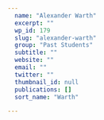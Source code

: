 ```yaml
---
  name: "Alexander Warth"
  excerpt: ""
  wp_id: 179
  slug: "alexander-warth"
  group: "Past Students"
  subtitle: ""
  website: ""
  email: ""
  twitter: ""
  thumbnail_id: null
  publications: []
  sort_name: "Warth"

---
```


